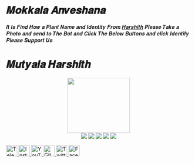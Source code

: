 # 𝑴𝒐𝒌𝒌𝒂𝒍𝒂 𝑨𝒏𝒗𝒆𝒔𝒉𝒂𝒏𝒂
𝑰𝒕 𝑰𝒔 𝑭𝒊𝒏𝒅 𝑯𝒐𝒘 𝒂 𝑷𝒍𝒂𝒏𝒕 𝑵𝒂𝒎𝒆 𝒂𝒏𝒅 𝑰𝒅𝒆𝒏𝒕𝒊𝒕𝒚 𝑭𝒓𝒐𝒎 [𝑯𝒂𝒓𝒔𝒉𝒊𝒕𝒉](https://t.me/Harshith_Mutyala)
𝑷𝒍𝒆𝒂𝒔𝒆 𝑻𝒂𝒌𝒆 𝒂 𝑷𝒉𝒐𝒕𝒐 𝒂𝒏𝒅 𝒔𝒆𝒏𝒅 𝒕𝒐 𝑻𝒉𝒆 𝑩𝒐𝒕 𝒂𝒏𝒅 𝑪𝒍𝒊𝒄𝒌 𝑻𝒉𝒆 𝑩𝒆𝒍𝒐𝒘 𝑩𝒖𝒕𝒕𝒐𝒏𝒔 𝒂𝒏𝒅 𝒄𝒍𝒊𝒄𝒌 𝑰𝒅𝒆𝒏𝒕𝒊𝒇𝒚
𝑷𝒍𝒆𝒂𝒔𝒆 𝑺𝒖𝒑𝒑𝒐𝒓𝒕 𝑼𝒔

# 𝑴𝒖𝒕𝒚𝒂𝒍𝒂 𝑯𝒂𝒓𝒔𝒉𝒊𝒕𝒉

<p align="middle">
<img src="https://telegra.ph/file/30ca4ce92f146fc14b4d6.jpg" width="170" height="150"><br>
<img src="https://badgen.net/badge/Name/Harshith/black?icon=awesome&labelColor=0080FF"></a>
<img src="https://badgen.net/badge/Skills/python/purple?icon=terminal&labelColor=red"></a>
<a href="https://telegram.dog/Harshith_Mutyala"><img src="https://img.shields.io/badge/Telegram-Channel-blue.svg?logo=telegram"></a>
<a href="https://github.com/MutyalaHarshith"><img src="https://badgen.net/badge/Follow%20on%20/GitHub/80FF00?icon=github&labelColor=black"></a>
<a href="https://youtube.com/channel/UCE72_6rmOJYa6JTXNaZ5LSw"><img src="https://img.shields.io/badge/YouTube-Channel-FF3333.svg?logo=youtube&logoColor=FF3333"></a>
<p align="left">
</p>

<a href="https://t.me/Harshith_Mutyala">
    <img alt="Telegram" width="30px" src="https://cdn.jsdelivr.net/npm/simple-icons@3.2.0/icons/telegram.svg" />
  </a>

<a href="https://instagram.com/mutyala.harshith">
    <img alt="Instagram" width="30px" src="https://cdn.jsdelivr.net/npm/simple-icons@3.2.0/icons/instagram.svg" />
  </a>

<a href="https://youtube.com/channel/UCE72_6rmOJYa6JTXNaZ5LSw">
    <img alt="YouTube" width="30px" src="https://cdn.jsdelivr.net/npm/simple-icons@3.2.0/icons/youtube.svg" />
  </a>

<a href="https://github.com/MutyalaHarshith">
    <img alt="GitHub" width="30px" src="https://cdn.jsdelivr.net/npm/simple-icons@3.2.0/icons/github.svg" />
  </a>

<a href="https://twitter.com/MutyalaHarshith">
    <img alt="Twitter" width="30px" src="https://cdn.jsdelivr.net/npm/simple-icons@3.2.0/icons/twitter.svg" />
  </a>

<a href="https://www.facebook.com/Mutyala.Harshith">
    <img alt="Facebook" width="30px" src="https://cdn.jsdelivr.net/npm/simple-icons@3.2.0/icons/facebook.svg" />
  </a>
